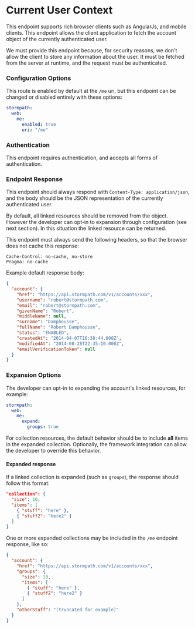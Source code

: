 # Current User Context

This endpoint supports rich browser clients such as AngularJs, and mobile
clients.  This endpoint allows the client application to fetch the account
object of the currently authenticated user.

We must provide this endpoint because, for security reasons, we don't allow the
client to store any information about the user.  It must be fetched from the
server at runtime, and the request must be authenticated.

### Configuration Options

This route is enabled by default at the `/me` uri, but this endpoint can be
changed or disabled entirely with these options:

```yaml
stormpath:
  web:
    me:
      enabled: true
      uri: "/me"
```

### Authentication

This endpoint requires authentication, and accepts all forms of authentication. 

### Endpoint Response

This endpoint should always respond with `Content-Type: application/json`, and
the body should be the JSON representation of the currently authenticated user.

By default, all linked resources should be removed from the object.  However the
developer can opt-in to expansion through configuration (see next section). In
this situation the linked resource can be returned.

This endpoint must always send the following headers, so that the browser does
not cache this response:

```
Cache-Control: no-cache, no-store
Pragma: no-cache
```

Example default response body:

```json
{
  "account": {
    "href": "https://api.stormpath.com/v1/accounts/xxx",
    "username": "robert@stormpath.com",
    "email": "robert@stormpath.com",
    "givenName": "Robert",
    "middleName": null,
    "surname": "Damphousse",
    "fullName": "Robert Damphousse",
    "status": "ENABLED",
    "createdAt": "2014-04-07T16:38:44.000Z",
    "modifiedAt": "2014-08-28T22:35:10.000Z",
    "emailVerificationToken": null
  }
}
```

### Expansion Options

The developer can opt-in to expanding the account's linked resources, for
example:

```yaml
stormpath:
  web:
    me:
      expand:
        groups: true
```

For collection resources, the default behavior should be to include **all** items in the expanded collection. Optionally, the framework integration can allow the developer to override this behavior.

#### Expanded response

If a linked collection is expanded (such as `groups`), the response should follow this format:

```json
"collection": {
  "size": 10,
  "items": [
    { "stuff": "here" },
    { "stuff2": "here2" }
  ]
}
```

One or more expanded collections may be included in the `/me` endpoint response, like so:

```json
{
  "account": {
    "href": "https://api.stormpath.com/v1/accounts/xxx",
    "groups": {
      "size": 10,
      "items": [
        { "stuff": "here" },
        { "stuff2": "here2" }
      ]
    },
    "otherStuff": "(truncated for example)"
  }
}
```
